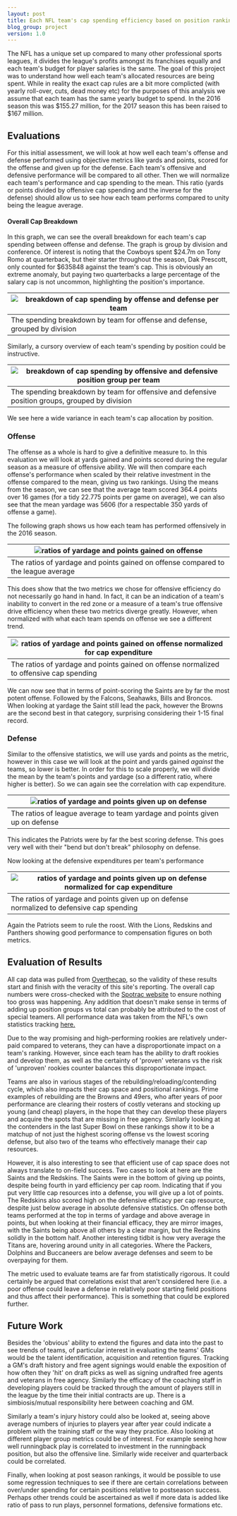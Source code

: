 ```yaml
---
layout: post
title: Each NFL team's cap spending efficiency based on position ranking
blog_group: project
version: 1.0
---
```


The NFL has a unique set up compared to many other professional sports leagues, it divides the league's profits amongst its franchises equally and each team's budget for player salaries is the same. The goal of this project was to understand how well each team's allocated resources are being spent. While in reality the exact cap rules are a bit more complicted (with yearly roll-over, cuts, dead money etc) for the purposes of this analysis we assume that each team has the same yearly budget to spend. In the 2016 season this was $155.27 million, for the 2017 season this has been raised to $167 million.  

## Evaluations

For this initial assessment, we will look at how well each team's offense and defense performed using objective metrics like yards and points, scored for the offense and given up for the defense. Each team's offensive and defensive performance will be compared to all other. Then we will normalize each team's performance and cap spending to the mean. This ratio (yards or points divided by offensive cap spending and the inverse for the defense) should allow us to see how each team performs compared to unity being the league average.

#### Overall Cap Breakdown

In this graph, we can see the overall breakdown for each team's cap spending between offense and defense. The graph is group by division and conference. Of interest is noting that the Cowboys spent $24.7m on Tony Romo at quarterback, but their starter throughout the season, Dak Prescott, only counted for $635848 against the team's cap. This is obviously an extreme anomaly, but paying two quarterbacks a large percentage of the salary cap is not uncommon, highlighting the position's importance.

|![breakdown of cap spending by offense and defense per team]({{site.url}}/images/nfl/offense_defense_breakdown2016.png)|
|---|
|The spending breakdown by team for offense and defense, grouped by division|

Similarly, a cursory overview of each team's spending by position could be instructive.

|![breakdown of cap spending by offensive and defensive position group per team]({{site.url}}/images/nfl/cap_breakdown2016.png)|
|---|
|The spending breakdown by team for offensive and defensive position groups, grouped by division|

We see here a wide variance in each team's cap allocation by position. 

### Offense
The offense as a whole is hard to give a definitive measure to. In this evaluation we will look at yards gained and points scored during the regular season as a measure of offensive ability. We will then compare each offense's performance when scaled by their relative investment in the offense compared to the mean, giving us two rankings. Using the means from the season, we can see that the average team scored 364.4 points over 16 games (for a tidy 22.775 points per game on average), we can also see that the mean yardage was 5606 (for a respectable 350 yards of offense a game).

The following graph shows us how each team has performed offensively in the 2016 season.

|![ratios of yardage and points gained on offense]({{site.url}}/images/nfl/offensive_performance_ratio2016.png)|
|---|
|The ratios of yardage and points gained on offense compared to the league average|

This does show that the two metrics we chose for offensive efficiency do not necessarily go hand in hand. In fact, it can be an indication of a team's inability to convert in the red zone or a measure of a team's true offensive drive efficiency when these two metrics diverge greatly. However, when normalized with what each team spends on offense we see a different trend.

|![ratios of yardage and points gained on offense normalized for cap expenditure]({{site.url}}/images/nfl/offensive_efficiency2016.png)|
|---|
|The ratios of yardage and points gained on offense normalized to offensive cap spending|

We can now see that in terms of point-scoring the Saints are by far the most potent offense. Followed by the Falcons, Seahawks, Bills and Broncos. When looking at yardage the Saint still lead the pack, however the Browns are the second best in that category, surprising considering their 1-15 final record. 

### Defense
Similar to the offensive statistics, we will use yards and points as the metric, however in this case we will look at the point and yards gained *against* the teams, so lower is better. In order for this to scale properly, we will divide the mean by the team's points and yardage (so a different ratio, where higher is better). So we can again see the correlation with cap expenditure.

|![ratios of yardage and points given up on defense]({{site.url}}/images/nfl/defensive_performance_ratio2016.png)|
|---|
|The ratios of league average to team yardage and points given up on defense|

This indicates the Patriots were by far the best scoring defense. This goes very well with their "bend but don't break" philosophy on defense. 

Now looking at the defensive expenditures per team's performance

|![ratios of yardage and points given up on defense normalized for cap expenditure]({{site.url}}/images/nfl/defensive_efficiency2016.png)|
|---|
|The ratios of yardage and points given up on defense normalized to defensive cap spending|

Again the Patriots seem to rule the roost. With the Lions, Redskins and Panthers showing good performance to compensation figures on both metrics. 

## Evaluation of Results

All cap data was pulled from [Overthecap](http://www.overthecap.com), so the validity of these results start and finish with the veracity of this site's reporting. The overall cap numbers were cross-checked with the [Spotrac website](http://www.spotrac.com/nfl/cap/2016/) to ensure nothing too gross was happening. Any addition that doesn't make sense in terms of adding up position groups vs total can probably be attributed to the cost of special teamers. All performance data was taken from the NFL's own statistics tracking [here.](http://www.nfl.com/stats/team)

Due to the way promising and high-performing rookies are relatively under-paid compared to veterans, they can have a disproportionate impact on a team's ranking. However, since each team has the ability to draft rookies and develop them, as well as the certainty of 'proven' veterans vs the risk of 'unproven' rookies counter balances this disproportionate impact.

Teams are also in various stages of the rebuilding/reloading/contending cycle, which also impacts their cap space and positional rankings. Prime examples of rebuilding are the Browns and 49ers, who after years of poor performance are clearing their rosters of costly veterans and stocking up young (and cheap) players, in the hope that they can develop these players and acquire the spots that are missing in free agency. Similarly looking at the contenders in the last Super Bowl on these rankings show it to be a matchup of not just the highest scoring offense vs the lowest scoring defense, but also two of the teams who effectively manage their cap resources.

However, it is also interesting to see that efficient use of cap space does not always translate to on-field success. Two cases to look at here are the Saints and the Redskins. The Saints were in the bottom of giving up points, despite being fourth in yard efficiency per cap room. Indicating that if you put very little cap resources into a defense, you will give up a lot of points. The Redskins also scored high on the defensive efficacy per cap resource, despite just below average in absolute defensive statistics. On offense both teams performed at the top in terms of yardage and above average in points, but when looking at their financial efficacy, they are mirror images, with the Saints being above all others by a clear margin, but the Redskins solidly in the bottom half. Another interesting tidbit is how very average the Titans are, hovering around unity in all categories. Where the Packers, Dolphins and Buccaneers are below average defenses and seem to be overpaying for them.

The metric used to evaluate teams are far from statistically rigorous. It could certainly be argued that correlations exist that aren't considered here (i.e. a poor offense could leave a defense in relatively poor starting field positions and thus affect their performance). This is something that could be explored further.

## Future Work

Besides the 'obvious' ability to extend the figures and data into the past to see trends of teams, of particular interest in evaluating the teams' GMs would be the talent identification, acquisition and retention figures. Tracking a GM's draft history and free agent signings would enable the exposition of how often they 'hit' on draft picks as well as signing undrafted free agents and veterans in free agency. Similarly the efficacy of the coaching staff in developing players could be tracked through the amount of players still in the league by the time their initial contracts are up. There is a simbiosis/mutual responsibility here between coaching and GM. 

Similarly a team's injury history could also be looked at, seeing above average numbers of injuries to players year after year could indicate a problem with the training staff or the way they practice. Also looking at different player group metrics could be of interest. For example seeing how well runningback play is correlated to investment in the runningback position, but also the offensive line. Similarly wide receiver and quarterback could be correlated.  

Finally, when looking at post season rankings, it would be possible to use some regression techniques to see if there are certain correlations between over/under spending for certain positions relative to postseason success. Perhaps other trends could be ascertained as well if more data is added like ratio of pass to run plays, personnel formations, defensive formations etc.